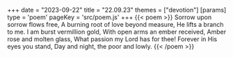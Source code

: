 +++
date = "2023-09-22"
title = "22.09.23"
themes = ["devotion"]
[params]
  type = 'poem'
  pageKey = 'src/poem.js'
+++
{{< poem >}}
Sorrow upon sorrow flows free,
A burning root of love beyond measure,
He lifts a branch to me.
I am burst vermillion gold,
With open arms an ember received,
Amber rose and molten glass,
What passion my Lord has for thee!
Forever in His eyes you stand,
Day and night, the poor and lowly.
{{< /poem >}}
